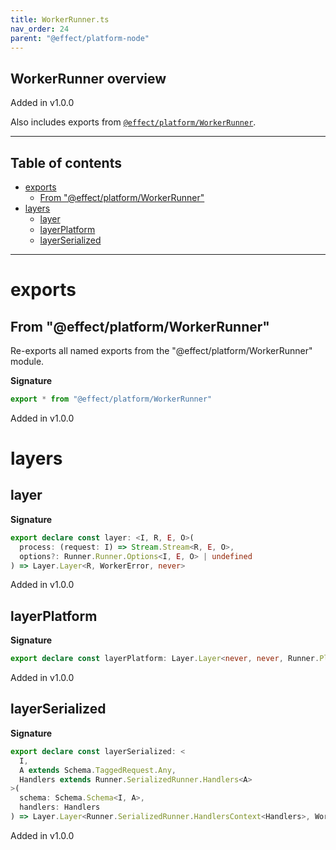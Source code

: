 ```yaml
---
title: WorkerRunner.ts
nav_order: 24
parent: "@effect/platform-node"
---
```


## WorkerRunner overview

Added in v1.0.0

Also includes exports from [`@effect/platform/WorkerRunner`](https://effect-ts.github.io/platform/platform/WorkerRunner.ts.html).

---

<h2 class="text-delta">Table of contents</h2>

- [exports](#exports)
  - [From "@effect/platform/WorkerRunner"](#from-effectplatformworkerrunner)
- [layers](#layers)
  - [layer](#layer)
  - [layerPlatform](#layerplatform)
  - [layerSerialized](#layerserialized)

---

# exports

## From "@effect/platform/WorkerRunner"

Re-exports all named exports from the "@effect/platform/WorkerRunner" module.

**Signature**

```ts
export * from "@effect/platform/WorkerRunner"
```

Added in v1.0.0

# layers

## layer

**Signature**

```ts
export declare const layer: <I, R, E, O>(
  process: (request: I) => Stream.Stream<R, E, O>,
  options?: Runner.Runner.Options<I, E, O> | undefined
) => Layer.Layer<R, WorkerError, never>
```

Added in v1.0.0

## layerPlatform

**Signature**

```ts
export declare const layerPlatform: Layer.Layer<never, never, Runner.PlatformRunner>
```

Added in v1.0.0

## layerSerialized

**Signature**

```ts
export declare const layerSerialized: <
  I,
  A extends Schema.TaggedRequest.Any,
  Handlers extends Runner.SerializedRunner.Handlers<A>
>(
  schema: Schema.Schema<I, A>,
  handlers: Handlers
) => Layer.Layer<Runner.SerializedRunner.HandlersContext<Handlers>, WorkerError, never>
```

Added in v1.0.0
